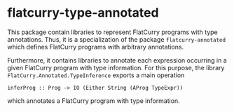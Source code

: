 flatcurry-type-annotated
========================

This package contain libraries to represent FlatCurry programs with
type annotations. Thus, it is a specialization of the package
`flatcurry-annotated` which defines FlatCurry programs with
arbitrary annotations.

Furthermore, it contains libraries to annotate each expression
occurring in a given FlatCurry program with type information.
For this purpose, the library `FlatCurry.Annotated.TypeInference`
exports a main operation

    inferProg :: Prog -> IO (Either String (AProg TypeExpr))

which annotates a FlatCurry program with type information.


